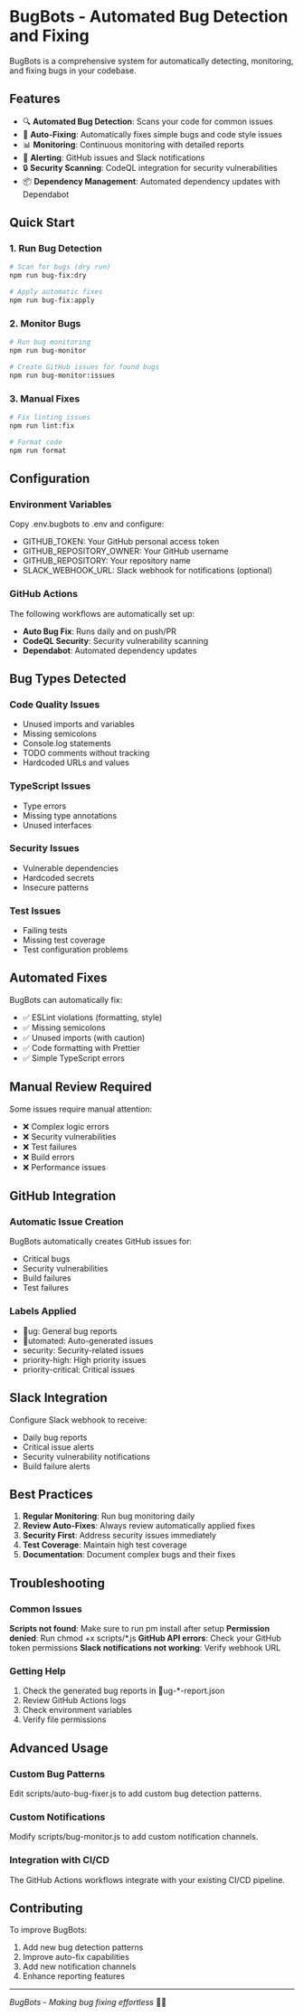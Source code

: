 # BugBots - Automated Bug Detection and Fixing

BugBots is a comprehensive system for automatically detecting, monitoring, and fixing bugs in your codebase.

## Features

- 🔍 **Automated Bug Detection**: Scans your code for common issues
- 🔧 **Auto-Fixing**: Automatically fixes simple bugs and code style issues
- 📊 **Monitoring**: Continuous monitoring with detailed reports
- 🚨 **Alerting**: GitHub issues and Slack notifications
- 🔒 **Security Scanning**: CodeQL integration for security vulnerabilities
- 📦 **Dependency Management**: Automated dependency updates with Dependabot

## Quick Start

### 1. Run Bug Detection
```bash
# Scan for bugs (dry run)
npm run bug-fix:dry

# Apply automatic fixes
npm run bug-fix:apply
```

### 2. Monitor Bugs
```bash
# Run bug monitoring
npm run bug-monitor

# Create GitHub issues for found bugs
npm run bug-monitor:issues
```

### 3. Manual Fixes
```bash
# Fix linting issues
npm run lint:fix

# Format code
npm run format
```

## Configuration

### Environment Variables
Copy .env.bugbots to .env and configure:

- GITHUB_TOKEN: Your GitHub personal access token
- GITHUB_REPOSITORY_OWNER: Your GitHub username
- GITHUB_REPOSITORY: Your repository name
- SLACK_WEBHOOK_URL: Slack webhook for notifications (optional)

### GitHub Actions
The following workflows are automatically set up:

- **Auto Bug Fix**: Runs daily and on push/PR
- **CodeQL Security**: Security vulnerability scanning
- **Dependabot**: Automated dependency updates

## Bug Types Detected

### Code Quality Issues
- Unused imports and variables
- Missing semicolons
- Console.log statements
- TODO comments without tracking
- Hardcoded URLs and values

### TypeScript Issues
- Type errors
- Missing type annotations
- Unused interfaces

### Security Issues
- Vulnerable dependencies
- Hardcoded secrets
- Insecure patterns

### Test Issues
- Failing tests
- Missing test coverage
- Test configuration problems

## Automated Fixes

BugBots can automatically fix:

- ✅ ESLint violations (formatting, style)
- ✅ Missing semicolons
- ✅ Unused imports (with caution)
- ✅ Code formatting with Prettier
- ✅ Simple TypeScript errors

## Manual Review Required

Some issues require manual attention:

- ❌ Complex logic errors
- ❌ Security vulnerabilities
- ❌ Test failures
- ❌ Build errors
- ❌ Performance issues

## GitHub Integration

### Automatic Issue Creation
BugBots automatically creates GitHub issues for:
- Critical bugs
- Security vulnerabilities
- Build failures
- Test failures

### Labels Applied
- ug: General bug reports
- utomated: Auto-generated issues
- security: Security-related issues
- priority-high: High priority issues
- priority-critical: Critical issues

## Slack Integration

Configure Slack webhook to receive:
- Daily bug reports
- Critical issue alerts
- Security vulnerability notifications
- Build failure alerts

## Best Practices

1. **Regular Monitoring**: Run bug monitoring daily
2. **Review Auto-Fixes**: Always review automatically applied fixes
3. **Security First**: Address security issues immediately
4. **Test Coverage**: Maintain high test coverage
5. **Documentation**: Document complex bugs and their fixes

## Troubleshooting

### Common Issues

**Scripts not found**: Make sure to run 
pm install after setup
**Permission denied**: Run chmod +x scripts/*.js
**GitHub API errors**: Check your GitHub token permissions
**Slack notifications not working**: Verify webhook URL

### Getting Help

1. Check the generated bug reports in ug-*-report.json
2. Review GitHub Actions logs
3. Check environment variables
4. Verify file permissions

## Advanced Usage

### Custom Bug Patterns
Edit scripts/auto-bug-fixer.js to add custom bug detection patterns.

### Custom Notifications
Modify scripts/bug-monitor.js to add custom notification channels.

### Integration with CI/CD
The GitHub Actions workflows integrate with your existing CI/CD pipeline.

## Contributing

To improve BugBots:
1. Add new bug detection patterns
2. Improve auto-fix capabilities
3. Add new notification channels
4. Enhance reporting features

---

*BugBots - Making bug fixing effortless* 🐛🤖
